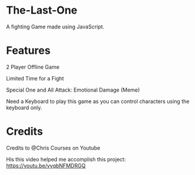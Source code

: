 # The-Last-One
A fighting Game made using JavaScript.

# Features 
2 Player Offline Game

Limited Time for a Fight

Special One and All Attack: Emotional Damage  (Meme)

Need a Keyboard to play this game as you can control characters using the keyboard only.


# Credits
Credits to @Chris Courses on Youtube

His this video helped me accomplish this project: https://youtu.be/vyqbNFMDRGQ
